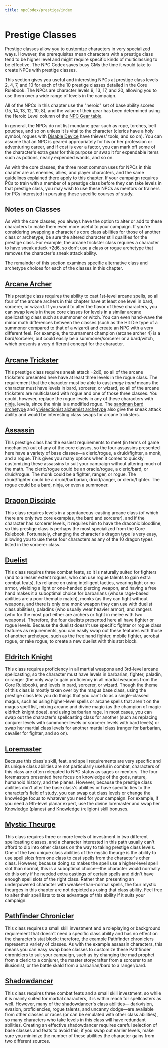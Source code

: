 ```yaml
---
title: npcCodex/prestige/index
---
```

# Prestige Classes

Prestige classes allow you to customize characters in very specialized ways. However, the prerequisites mean characters with a prestige class tend to be higher level and might require specific kinds of multiclassing to be effective. The NPC Codex saves busy GMs the time it would take to create NPCs with prestige classes.

This section gives you useful and interesting NPCs at prestige class levels 2, 4, 7, and 10 for each of the 10 prestige classes detailed in the Core Rulebook. The NPCs are character levels 9, 13, 17, and 20, allowing you to use them over a wide range of levels in the campaign.

All of the NPCs in this chapter use the "heroic" set of base ability scores (15, 14, 13, 12, 10, 8), and the value of their gear has been determined using the Heroic Level column of the [NPC Gear table](creatingNPCs.md#_table-14-9-npc-gear).

In general, the NPCs do not list mundane gear such as rope, torches, belt pouches, and so on unless it is vital to the character (clerics have a holy symbol, rogues with [Disable Device](skills/disableDevice.md#_disable-device) have thieves' tools, and so on). You can assume that an NPC is geared appropriately for his or her profession or adventuring career, and if cost is ever a factor, you can mark off some of the character's extra gear for this purpose or swap it for expendable items such as potions, nearly expended wands, and so on.

As with the core classes, the three most common uses for NPCs in this chapter are as enemies, allies, and player characters, and the same guidelines explained there apply to this chapter. If your campaign requires PCs to train with a member of a prestige class before they can take levels in that prestige class, you may wish to use these NPCs as mentors or trainers for PCs interested in pursuing these specific courses of study.

## Notes on Classes

As with the core classes, you always have the option to alter or add to these characters to make them even more useful to your campaign. If you're considering swapping a character's core class abilities for those of another class or archetype, be sure the altered character still qualifies for the prestige class. For example, the arcane trickster class requires a character to have sneak attack +2d6, so don't use a class or rogue archetype that removes the character's sneak attack ability.

The remainder of this section examines specific alternative class and archetype choices for each of the classes in this chapter.

## [Arcane Archer](npcCodex/prestige/arcaneArcher.md)

This prestige class requires the ability to cast 1st-level arcane spells, so all four of the arcane archers in this chapter have at least one level in bard, sorcerer, or wizard. If you want to alter the flavor of these characters, you can swap levels in these core classes for levels in a similar arcane spellcasting class such as summoner or witch. You can even hand-wave the minor math differences between the classes (such as the Hit Die type of a summoner compared to that of a wizard) and create an NPC with a very different feel. For example, the tournament champion (arcane archer 4) is a bard/sorcerer, but could easily be a summoner/sorcerer or a bard/witch, which presents a very different concept for the character.

## [Arcane Trickster](npcCodex/prestige/arcaneTrickster.md)

This prestige class requires sneak attack +2d6, so all of the arcane tricksters presented here have at least three levels in the rogue class. The requirement that the character must be able to cast _mage hand_ means the character must have levels in bard, sorcerer, or wizard, so all of the arcane tricksters are multiclassed with rogue and one of those three classes. You could, however, replace the rogue levels in any of these characters with [ninja](ultimateCombat/classes/ninja.md). levels, since the ninja is a modified rogue. The [sandman bard archetype](advanced/coreClasses/bard.md#_sandman) and [vivisectionist alchemist archetype](ultimateMagic/spellcastingClassOptions/alchemist.md#_vivisectionist-(archetype)) also give the sneak attack ability and would be interesting class swaps for arcane tricksters.

## [Assassin](npcCodex/prestige/assassin.md)

This prestige class has the easiest requirements to meet (in terms of game mechanics) out of any of the core classes, so the four assassins presented here have a variety of base classes—a cleric/rogue, a druid/fighter, a monk, and a rogue. This gives you many options when it comes to quickly customizing these assassins to suit your campaign without altering much of the math. The cleric/rogue could be an oracle/rogue, a cleric/bard, or druid/rogue. The monk could be a fighter, ranger, or rogue. The druid/fighter could be a druid/barbarian, druid/ranger, or cleric/fighter. The rogue could be a bard, ninja, or even a summoner.

## [Dragon Disciple](npcCodex/prestige/dragonDisciple.md)

This class requires levels in a spontaneous-casting arcane class (of which there are only two core examples, the bard and sorcerer), and if the character has sorcerer levels, it requires him to have the draconic bloodline, so this prestige class is perhaps the most specialized from the Core Rulebook. Fortunately, changing the character's dragon type is very easy, allowing you to use these four characters as any of the 10 dragon types listed in the sorcerer class.

## [Duelist](npcCodex/prestige/duelist.md)

This class requires three combat feats, so it is naturally suited for fighters (and to a lesser extent rogues, who can use rogue talents to gain extra combat feats). Its reliance on using intelligent tactics, wearing light or no armor, wielding a light or one-handed piercing weapon, and having a free hand makes it a suboptimal choice for barbarians (whose rage-based abilities are a poor thematic match), monks (as they can fight without weapons, and there is only one monk weapon they can use with duelist class abilities), paladins (who usually wear heavier armor), and rangers (who for the most part either are archers or fight in melee with two weapons). Therefore, the four duelists presented here all have fighter or rogue levels. Because the duelist doesn't use specific fighter or rogue class features as requirements, you can easily swap out these features with those of another archetype, such as the free hand fighter, mobile fighter, acrobat rogue, or rake rogue, to create a new duelist with this stat block.

## [Eldritch Knight](npcCodex/prestige/eldritchKnight.md)

This class requires proficiency in all martial weapons and 3rd-level arcane spellcasting, so the character must have levels in barbarian, fighter, paladin, or ranger (the only way to gain proficiency in all martial weapons from the Core Rulebook), and levels in bard, sorcerer, or wizard. Though the theme of this class is mostly taken over by the magus base class, using the prestige class lets you do things that you can't do as a single-classed magus, such as using higher-level spells or arcane spells that aren't on the magus spell list, mixing arcane and divine magic (as the champion of magic eldritch knight does), and using barbarian rage. In most cases, you can swap out the character's spellcasting class for another (such as replacing conjurer levels with summoner levels or sorcerer levels with bard levels) or swap her martial class levels for another martial class (ranger for barbarian, cavalier for fighter, and so on).

## [Loremaster](npcCodex/prestige/loremaster.md)

Because this class's skill, feat, and spell requirements are very specific and its unique class abilities are not particularly useful in combat, characters of this class are often relegated to NPC status as sages or mentors. The four loremasters presented here focus on knowledge of the gods, nature, humanoid history, and the planes. However, because the prestige class abilities don't alter the base class's abilities or have specific ties to the character's field of study, you can swap out class levels or change the knowledge focus to whatever you need for your campaign. For example, if you need a 9th-level planar expert, use the divine loremaster and swap her [Knowledge](skills/knowledge.md#_knowledge) (planes) and [Knowledge](skills/knowledge.md#_knowledge) (religion) skill bonuses.

## [Mystic Theurge](npcCodex/prestige/mysticTheurge.md)

This class requires three or more levels of investment in two different spellcasting classes, and a character interested in this path usually can't afford to dip into other classes on the way to taking prestige class levels. One of the two unique class abilities of the mystic theurge is the ability to use spell slots from one class to cast spells from the character's other class. However, because doing so makes the spell use a higher-level spell slot than normal, this is a suboptimal choice—the character would normally do this only if he needed extra castings of certain spells and didn't have enough spell slots of the right class. Rather than presenting an underpowered character with weaker-than-normal spells, the four mystic theurges in this chapter are not depicted as using that class ability. Feel free to alter their spell lists to take advantage of this ability if it suits your campaign.

## [Pathfinder Chronicler](npcCodex/prestige/pathfinderChronicler.md)

This class requires a small skill investment and a roleplaying or background requirement that doesn't need a specific class ability and has no effect on the character's stat block; therefore, the example Pathfinder chroniclers represent a variety of classes. As with the example assassin characters, this means you can easy swap base classes to customize these Pathfinder chroniclers to suit your campaign, such as by changing the mad prophet from a cleric to a conjurer, the master storycrafter from a sorcerer to an illusionist, or the battle skald from a barbarian/bard to a ranger/bard.

## [Shadowdancer](npcCodex/prestige/shadowdancer.md)

This class requires three combat feats and a small skill investment, so while it is mainly suited for martial characters, it is within reach for spellcasters as well. However, many of the shadowdancer's class abilities— darkvision, evasion, proficiencies, rogue talents, and uncanny dodge—are available from other classes or races (or can be emulated with other class abilities), so many characters who take levels in this class will have redundant abilities. Creating an effective shadowdancer requires careful selection of base classes and feats to avoid this; if you swap out earlier levels, make sure you minimize the number of these abilities the character gains from two different sources.

